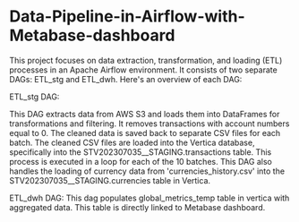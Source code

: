 # Data-Pipeline-in-Airflow-with-Metabase-dashboard
This project focuses on data extraction, transformation, and loading (ETL) processes in an Apache Airflow environment. It consists of two separate DAGs: ETL_stg and ETL_dwh.  Here's an overview of each DAG:

ETL_stg DAG:

This DAG extracts data from AWS S3 and loads them into DataFrames for transformations and filtering. It removes transactions with account numbers equal to 0. The cleaned data is saved back to separate CSV files for each batch.
The cleaned CSV files are loaded into the Vertica database, specifically into the STV202307035__STAGING.transactions table.
This process is executed in a loop for each of the 10 batches. This DAG also handles the loading of currency data from 'currencies_history.csv' into the STV202307035__STAGING.currencies table in Vertica.

ETL_dwh DAG:
This dag populates global_metrics_temp table in vertica with aggregated data. This table is directly linked to Metabase dashboard. 
